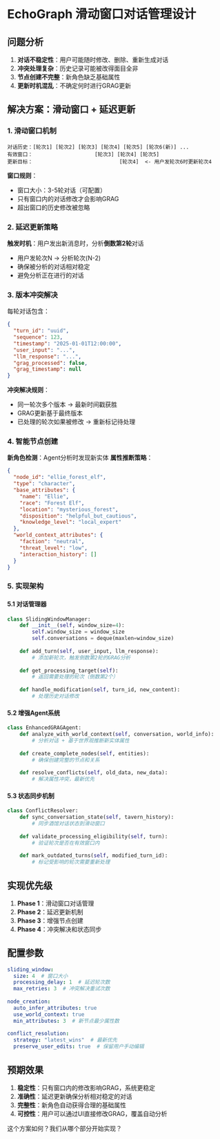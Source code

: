 # EchoGraph 滑动窗口对话管理设计

## 问题分析

1. **对话不稳定性**：用户可能随时修改、删除、重新生成对话
2. **冲突处理复杂**：历史记录可能被改得面目全非
3. **节点创建不完整**：新角色缺乏基础属性
4. **更新时机混乱**：不确定何时进行GRAG更新

## 解决方案：滑动窗口 + 延迟更新

### 1. 滑动窗口机制

```
对话历史：[轮次1] [轮次2] [轮次3] [轮次4] [轮次5] [轮次6(新)] ...
有效窗口：                    [轮次3] [轮次4] [轮次5]
更新目标：                            [轮次4]  <- 用户发轮次6时更新轮次4
```

**窗口规则**：
- 窗口大小：3-5轮对话（可配置）
- 只有窗口内的对话修改才会影响GRAG
- 超出窗口的历史修改被忽略

### 2. 延迟更新策略

**触发时机**：用户发出新消息时，分析**倒数第2轮**对话
- 用户发轮次N → 分析轮次(N-2)
- 确保被分析的对话相对稳定
- 避免分析正在进行的对话

### 3. 版本冲突解决

每轮对话包含：
```json
{
  "turn_id": "uuid",
  "sequence": 123,
  "timestamp": "2025-01-01T12:00:00",
  "user_input": "...",
  "llm_response": "...",
  "grag_processed": false,
  "grag_timestamp": null
}
```

**冲突解决规则**：
- 同一轮次多个版本 → 最新时间戳获胜
- GRAG更新基于最终版本
- 已处理的轮次如果被修改 → 重新标记待处理

### 4. 智能节点创建

**新角色检测**：Agent分析时发现新实体
**属性推断策略**：
```json
{
  "node_id": "ellie_forest_elf",
  "type": "character",
  "base_attributes": {
    "name": "Ellie",
    "race": "Forest Elf",
    "location": "mysterious_forest",
    "disposition": "helpful_but_cautious",
    "knowledge_level": "local_expert"
  },
  "world_context_attributes": {
    "faction": "neutral",
    "threat_level": "low",
    "interaction_history": []
  }
}
```

### 5. 实现架构

#### 5.1 对话管理器
```python
class SlidingWindowManager:
    def __init__(self, window_size=4):
        self.window_size = window_size
        self.conversations = deque(maxlen=window_size)
    
    def add_turn(self, user_input, llm_response):
        # 添加新轮次，触发倒数第2轮的GRAG分析
        
    def get_processing_target(self):
        # 返回需要处理的轮次（倒数第2个）
        
    def handle_modification(self, turn_id, new_content):
        # 处理历史对话修改
```

#### 5.2 增强Agent系统
```python
class EnhancedGRAGAgent:
    def analyze_with_world_context(self, conversation, world_info):
        # 分析对话 + 基于世界观推断新实体属性
        
    def create_complete_nodes(self, entities):
        # 确保创建完整的节点和关系
        
    def resolve_conflicts(self, old_data, new_data):
        # 解决属性冲突，最新优先
```

#### 5.3 状态同步机制
```python
class ConflictResolver:
    def sync_conversation_state(self, tavern_history):
        # 同步酒馆对话状态到滑动窗口
        
    def validate_processing_eligibility(self, turn):
        # 验证轮次是否在有效窗口内
        
    def mark_outdated_turns(self, modified_turn_id):
        # 标记受影响的轮次需要重新处理
```

## 实现优先级

1. **Phase 1**：滑动窗口对话管理
2. **Phase 2**：延迟更新机制
3. **Phase 3**：增强节点创建
4. **Phase 4**：冲突解决和状态同步

## 配置参数

```yaml
sliding_window:
  size: 4  # 窗口大小
  processing_delay: 1  # 延迟轮次数
  max_retries: 3  # 冲突解决重试次数
  
node_creation:
  auto_infer_attributes: true
  use_world_context: true
  min_attributes: 3  # 新节点最少属性数
  
conflict_resolution:
  strategy: "latest_wins"  # 最新优先
  preserve_user_edits: true  # 保留用户手动编辑
```

## 预期效果

1. **稳定性**：只有窗口内的修改影响GRAG，系统更稳定
2. **准确性**：延迟更新确保分析相对稳定的对话
3. **完整性**：新角色自动获得合理的基础属性
4. **可控性**：用户可以通过UI直接修改GRAG，覆盖自动分析

这个方案如何？我们从哪个部分开始实现？